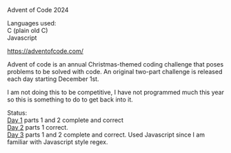 Advent of Code 2024

Languages used:<br> 
C (plain old C)<br>
Javascript<br>

https://adventofcode.com/


Advent of code is an annual Christmas-themed coding challenge that poses problems to be solved with code. An original two-part challenge is released each day starting December 1st.

I am not doing this to be competitive, I have not programmed much this year so this is something to do to get back into it. 

Status: <br>
<a href="https://adventofcode.com/2024/day/1">Day 1</a> parts 1 and 2 complete and correct<br>
<a href="https://adventofcode.com/2024/day/2">Day 2</a> parts 1 correct. <br>
<a href="https://adventofcode.com/2024/day/3">Day 3</a> parts 1 and 2 complete and correct. Used Javascript since I am familiar with Javascript style regex.<br>